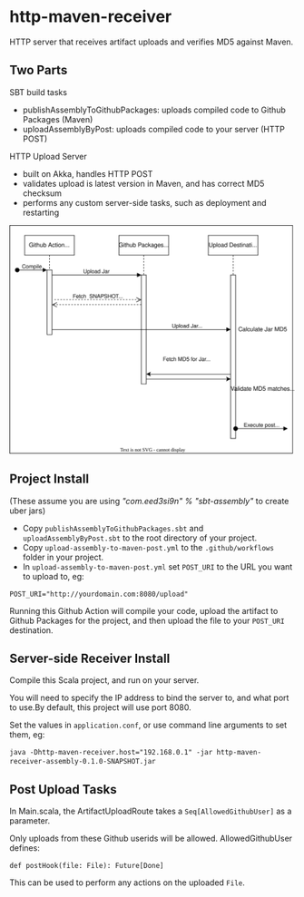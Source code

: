 # http-maven-receiver
HTTP server that receives artifact uploads and verifies MD5 against Maven.

## Two Parts

SBT build tasks
- publishAssemblyToGithubPackages: uploads compiled code to Github Packages (Maven)
- uploadAssemblyByPost: uploads compiled code to your server (HTTP POST)

HTTP Upload Server
- built on Akka, handles HTTP POST
- validates upload is latest version in Maven, and has correct MD5 checksum
- performs any custom server-side tasks, such as deployment and restarting

![Request Flow](./requests.drawio.svg)

## Project Install

(These assume you are using _"com.eed3si9n" % "sbt-assembly"_ to create uber jars)

- Copy `publishAssemblyToGithubPackages.sbt` and `uploadAssemblyByPost.sbt` to the root directory of your project.
- Copy `upload-assembly-to-maven-post.yml` to the `.github/workflows` folder in your project.
- In `upload-assembly-to-maven-post.yml` set `POST_URI` to the URL you want to upload to, eg:
```
POST_URI="http://yourdomain.com:8080/upload"
```

Running this Github Action will compile your code, upload the artifact to Github Packages for the project, and then upload the file to your `POST_URI` destination.

## Server-side Receiver Install

Compile this Scala project, and run on your server. 

You will need to specify the IP address to bind the server to, and what port to use.By default, this project will use port 8080.

Set the values in `application.conf`, or use command line arguments to set them, eg:
```
java -Dhttp-maven-receiver.host="192.168.0.1" -jar http-maven-receiver-assembly-0.1.0-SNAPSHOT.jar
```

## Post Upload Tasks

In Main.scala, the ArtifactUploadRoute takes a `Seq[AllowedGithubUser]` as a parameter.

Only uploads from these Github userids will be allowed.  AllowedGithubUser defines:

```
def postHook(file: File): Future[Done]
```

This can be used to perform any actions on the uploaded `File`.
